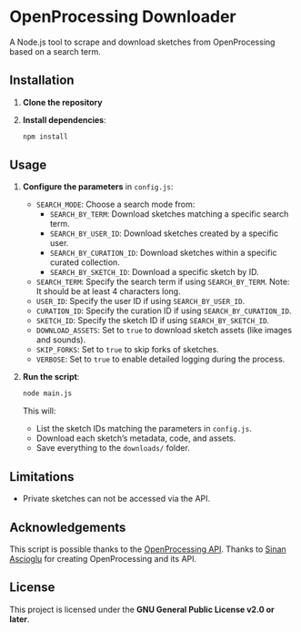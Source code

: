 # OpenProcessing Downloader

A Node.js tool to scrape and download sketches from OpenProcessing based on a search term.

## Installation

1. **Clone the repository**

2. **Install dependencies**:

   ```bash
   npm install
   ```

## Usage

1. **Configure the parameters** in `config.js`:
   - `SEARCH_MODE`: Choose a search mode from:
     - `SEARCH_BY_TERM`: Download sketches matching a specific search term.
     - `SEARCH_BY_USER_ID`: Download sketches created by a specific user.
     - `SEARCH_BY_CURATION_ID`: Download sketches within a specific curated collection.
     - `SEARCH_BY_SKETCH_ID`: Download a specific sketch by ID.
   - `SEARCH_TERM`: Specify the search term if using `SEARCH_BY_TERM`. Note: It should be at least 4 characters long.
   - `USER_ID`: Specify the user ID if using `SEARCH_BY_USER_ID`.
   - `CURATION_ID`: Specify the curation ID if using `SEARCH_BY_CURATION_ID`.
   - `SKETCH_ID`: Specify the sketch ID if using `SEARCH_BY_SKETCH_ID`.
   - `DOWNLOAD_ASSETS`: Set to `true` to download sketch assets (like images and sounds).
   - `SKIP_FORKS`: Set to `true` to skip forks of sketches.
   - `VERBOSE`: Set to `true` to enable detailed logging during the process.

2. **Run the script**:

   ```bash
   node main.js
   ```

   This will:
   - List the sketch IDs matching the parameters in `config.js`.
   - Download each sketch’s metadata, code, and assets.
   - Save everything to the `downloads/` folder.

## Limitations

- Private sketches can not be accessed via the API.

## Acknowledgements

This script is possible thanks to the [OpenProcessing API](https://openprocessing.org/api). Thanks to [Sinan Ascioglu](https://www.wiredpieces.com/) for creating OpenProcessing and its API.

## License

This project is licensed under the **GNU General Public License v2.0 or later**.